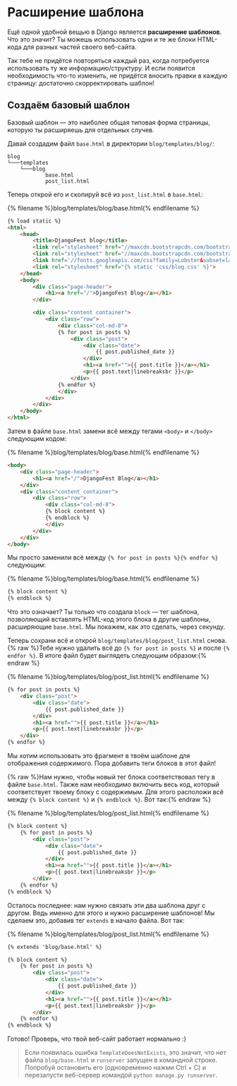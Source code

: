 # Расширение шаблона

Ещё одной удобной вещью в Django является __расширение шаблонов__. Что это значит? Ты можешь использовать одни и те же блоки HTML-кода для разных частей своего веб-сайта.

Так тебе не придётся повторяться каждый раз, когда потребуется использовать ту же информацию/структуру. И если появится необходимость что-то изменить, не придётся вносить правки в каждую страницу: достаточно скорректировать шаблон!

## Создаём базовый шаблон

Базовый шаблон — это наиболее общая типовая форма страницы, которую ты расширяешь для отдельных случев.

Давай создадим файл `base.html` в директории `blog/templates/blog/`:

```
blog
└───templates
    └───blog
            base.html
            post_list.html
```

Теперь открой его и скопируй всё из `post_list.html` в `base.html`:

{% filename %}blog/templates/blog/base.html{% endfilename %}
```html
{% load static %}
<html>
    <head>
        <title>DjangoFest blog</title>
        <link rel="stylesheet" href="//maxcdn.bootstrapcdn.com/bootstrap/3.2.0/css/bootstrap.min.css">
        <link rel="stylesheet" href="//maxcdn.bootstrapcdn.com/bootstrap/3.2.0/css/bootstrap-theme.min.css">
        <link href='//fonts.googleapis.com/css?family=Lobster&subset=latin,latin-ext' rel='stylesheet' type='text/css'>
        <link rel="stylesheet" href="{% static 'css/blog.css' %}">
    </head>
    <body>
        <div class="page-header">
            <h1><a href="/">DjangoFest Blog</a></h1>
        </div>

        <div class="content container">
            <div class="row">
                <div class="col-md-8">
                {% for post in posts %}
                    <div class="post">
                        <div class="date">
                            {{ post.published_date }}
                        </div>
                        <h1><a href="">{{ post.title }}</a></h1>
                        <p>{{ post.text|linebreaksbr }}</p>
                    </div>
                {% endfor %}
                </div>
            </div>
        </div>
    </body>
</html>
```

Затем в файле `base.html` замени всё между тегами `<body>` и `</body>` следующим кодом:

{% filename %}blog/templates/blog/base.html{% endfilename %}
```html
<body>
    <div class="page-header">
        <h1><a href="/">DjangoFest Blog</a></h1>
    </div>
    <div class="content container">
        <div class="row">
            <div class="col-md-8">
            {% block content %}
            {% endblock %}
            </div>
        </div>
    </div>
</body>
```

Мы просто заменили всё между `{% for post in posts %}{% endfor %}` следующим:

{% filename %}blog/templates/blog/base.html{% endfilename %}
```html
{% block content %}
{% endblock %}
```

Что это означает? Ты только что создала `block` — тег шаблона, позволяющий вставлять HTML-код этого блока в другие шаблоны, расширяющие `base.html`. Мы покажем, как это сделать, через секунду.

Теперь сохрани всё и открой `blog/templates/blog/post_list.html` снова.
{% raw %}Тебе нужно удалить всё до `{% for post in posts %}` и после `{% endfor %}`. В итоге файл будет выглядеть следующим образом:{% endraw %}

{% filename %}blog/templates/blog/post_list.html{% endfilename %}
```html
{% for post in posts %}
    <div class="post">
        <div class="date">
            {{ post.published_date }}
        </div>
        <h1><a href="">{{ post.title }}</a></h1>
        <p>{{ post.text|linebreaksbr }}</p>
    </div>
{% endfor %}
```

Мы хотим использовать это фрагмент в твоём шаблоне для отображения содержимого. Пора добавить теги блоков в этот файл!

{% raw %}Нам нужно, чтобы новый тег блока соответствовал тегу в файле `base.html`. Также нам необходимо включить весь код, который соответствует твоему блоку с содержимым. Для этого расположи всё между `{% block content %}` и `{% endblock %}`. Вот так:{% endraw %}

{% filename %}blog/templates/blog/post_list.html{% endfilename %}
```html
{% block content %}
    {% for post in posts %}
        <div class="post">
            <div class="date">
                {{ post.published_date }}
            </div>
            <h1><a href="">{{ post.title }}</a></h1>
            <p>{{ post.text|linebreaksbr }}</p>
        </div>
    {% endfor %}
{% endblock %}
```

Осталось последнее: нам нужно связать эти два шаблона друг с другом. Ведь именно для этого и нужно расширение шаблонов! Мы сделаем это, добавив тег `extends` в начало файла. Вот так:

{% filename %}blog/templates/blog/post_list.html{% endfilename %}
```html
{% extends 'blog/base.html' %}

{% block content %}
    {% for post in posts %}
        <div class="post">
            <div class="date">
                {{ post.published_date }}
            </div>
            <h1><a href="">{{ post.title }}</a></h1>
            <p>{{ post.text|linebreaksbr }}</p>
        </div>
    {% endfor %}
{% endblock %}
```

Готово! Проверь, что твой веб-сайт работает нормально :)

> Если появилась ошибка `TemplateDoesNotExists`, это значит, что нет файла `blog/base.html` и `runserver` запущен в командной строке. Попробуй остановить его (одновременно нажми Ctrl + C) и перезапусти веб-сервер командой `python manage.py runserver`.
